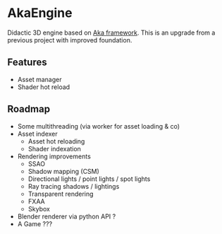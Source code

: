# AkaEngine

Didactic 3D engine based on [Aka framework](https://github.com/antaalt/Aka). This is an upgrade from a previous project with improved foundation.

## Features
- Asset manager
- Shader hot reload

## Roadmap
- Some multithreading (via worker for asset loading & co)
- Asset indexer
  - Asset hot reloading
  - Shader indexation
- Rendering improvements
  - SSAO
  - Shadow mapping (CSM)
  - Directional lights / point lights / spot lights
  - Ray tracing shadows / lightings
  - Transparent rendering
  - FXAA
  - Skybox
- Blender renderer via python API ?
- A Game ???